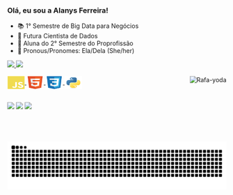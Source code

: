 ### Olá, eu sou a Alanys Ferreira!

- 📚 1° Semestre de Big Data para Negócios
- 🌱 Futura Cientista de Dados
- 💬 Aluna do 2° Semestre do Proprofissão
- 🙂 Pronous/Pronomes: Ela/Dela (She/her)

 <div>
  <a href="https://github.com/AlanysF">
  <img height="180em" src="https://github-readme-stats.vercel.app/api?username=AlanysF&show_icons=true&theme=onedark&include_all_commits=true&count_private=true"/>
  <img height="170em" src="https://github-readme-stats.vercel.app/api/top-langs/?username=AlanysF&layout=compact&langs_count=7&theme=onedark"/>
</div>
  
  <div style="display: inline_block"><br>
  <img align="center" alt="Rafa-Js" height="30" width="40" src="https://raw.githubusercontent.com/devicons/devicon/master/icons/javascript/javascript-plain.svg">
  <img align="center" alt="Rafa-HTML" height="30" width="40" src="https://raw.githubusercontent.com/devicons/devicon/master/icons/html5/html5-original.svg">
  <img align="center" alt="Rafa-CSS" height="30" width="40" src="https://raw.githubusercontent.com/devicons/devicon/master/icons/css3/css3-original.svg">
  <img align="center" alt="Rafa-Python" height="30" width="40" src="https://raw.githubusercontent.com/devicons/devicon/master/icons/python/python-original.svg">
  <img height="150em" align="right" alt="Rafa-yoda" src="https://cdn.discordapp.com/attachments/693199418375143515/883853029047164938/Webp.net-gifmaker.gif">
</div>
  
 ##
 
  <div> 
</a>
  <a href="https://www.instagram.com/ferreiraalanys/" target="_blank"><img src="https://img.shields.io/badge/-Instagram-%23E4405F?style=for-the-badge&logo=instagram&logoColor=white" target="_blank"></a>
  <a href = "mailto:alanys.fo@gmail.com"><img src="https://img.shields.io/badge/-Gmail-%23333?style=for-the-badge&logo=gmail&logoColor=white" target="_blank"></a>
  <a href="https://www.linkedin.com/in/alanysferreira/" target="_blank"><img src="https://img.shields.io/badge/-LinkedIn-%230077B5?style=for-the-badge&logo=linkedin&logoColor=white" target="_blank"></a> 
  
  ![Snake animation](https://github.com/AlanysF/AlanysF/blob/output/github-contribution-grid-snake.svg)
  </div>
